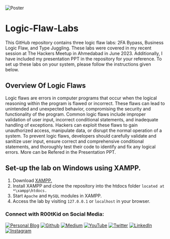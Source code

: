 ![Poster](https://rootkid.in/img/banner-logo-black.png)

# Logic-Flaw-Labs

This GitHub repository contains three logic flaw labs: 2FA Bypass, Business Logic Flaw, and Type Juggling. These labs were covered in my recent session at The Hackers Meetup in Ahmedabad in June 2023. Additionally, I have included my presentation PPT in the repository for your reference. To set up these labs on your system, please follow the instructions given below.

## Overview Of Logic Flaws

Logic flaws are errors in computer programs that occur when the logical reasoning within the program is flawed or incorrect. These flaws can lead to unintended and unexpected behavior, compromising the security and functionality of the program. Common logic flaws include improper validation of user input, incorrect conditional statements, and inadequate handling of exceptions. Hackers can exploit these flaws to gain unauthorized access, manipulate data, or disrupt the normal operation of a system. To prevent logic flaws, developers should carefully validate and sanitize user input, ensure correct and comprehensive conditional statements, and thoroughly test their code to identify and fix any logical errors. More can be Refered in the Presentation PPT.

## Set-up the lab on Windows using XAMPP.

1) Download [XAMPP.](https://www.apachefriends.org/download.html)
2) Install XAMPP and clone the repository into the htdocs folder `located at *\xampp\htdocs.`
3) Start `Apache` and `MySQL` modules in XAMPP.
4) Access the lab by visiting `127.0.0.1` or `localhost` in your browser.


### Connect with R00tKid on Social Media:

[![Personal Blog](https://img.shields.io/badge/Personal%20Blog-000000?style=flat&logo=blogger&logoColor=white)](https://rootkid.in/)
[![Github](https://img.shields.io/badge/Github-000000?style=flat&logo=medium&logoColor=white)](https://github.com/im-rootkid)
[![Medium](https://img.shields.io/badge/Medium-000000?style=flat&logo=medium&logoColor=white)](https://im-rootkid.medium.com/)
[![YouTube](https://img.shields.io/badge/YouTube-FF0000?style=flat&logo=youtube&logoColor=white)](https://youtube.com/@im_rootkid)
[![Twitter](https://img.shields.io/badge/Twitter-1DA1F2?style=flat&logo=twitter&logoColor=white)](https://twitter.com/im_rootkid)
[![LinkedIn](https://img.shields.io/badge/LinkedIn-0077B5?style=flat&logo=linkedin&logoColor=white)](https://www.linkedin.com/in/im-rootkid/)
[![Instagram](https://img.shields.io/badge/Instagram-E4405F?style=flat&logo=instagram&logoColor=white)](https://www.instagram.com/im_rootkid/)
